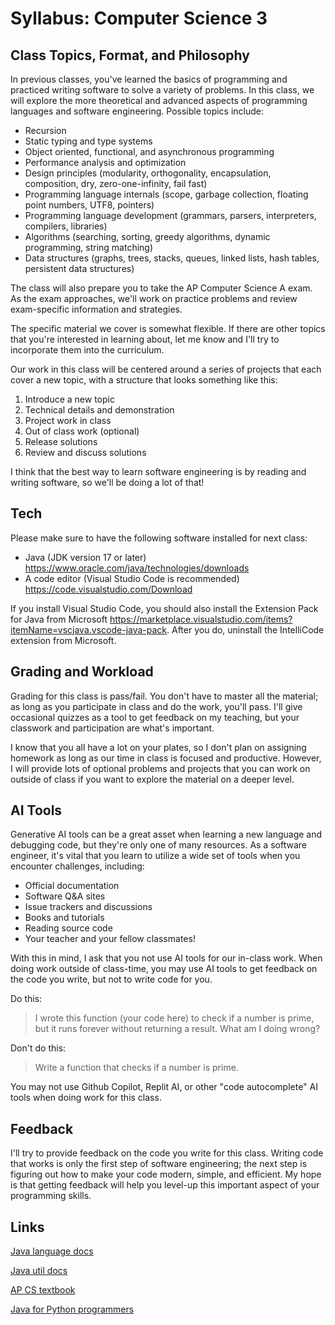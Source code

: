 # Syllabus: Computer Science 3

## Class Topics, Format, and Philosophy

In previous classes, you've learned the basics of programming and practiced writing software to solve a variety of problems. In this class, we will explore the more theoretical and advanced aspects of programming languages and software engineering. Possible topics include:

- Recursion
- Static typing and type systems
- Object oriented, functional, and asynchronous programming
- Performance analysis and optimization
- Design principles (modularity, orthogonality, encapsulation, composition, dry, zero-one-infinity, fail fast)
- Programming language internals (scope, garbage collection, floating point numbers, UTF8, pointers)
- Programming language development (grammars, parsers, interpreters, compilers, libraries)
- Algorithms (searching, sorting, greedy algorithms, dynamic programming, string matching)
- Data structures (graphs, trees, stacks, queues, linked lists, hash tables, persistent data structures)

The class will also prepare you to take the AP Computer Science A exam. As the exam approaches, we'll work on practice problems and review exam-specific information and strategies.

The specific material we cover is somewhat flexible. If there are other topics that you're interested in learning about, let me know and I'll try to incorporate them into the curriculum.

Our work in this class will be centered around a series of projects that each cover a new topic, with a structure that looks something like this:

1. Introduce a new topic
2. Technical details and demonstration
3. Project work in class
4. Out of class work (optional)
5. Release solutions
6. Review and discuss solutions

I think that the best way to learn software engineering is by reading and writing software, so we'll be doing a lot of that!

## Tech

Please make sure to have the following software installed for next class:

- Java (JDK version 17 or later) https://www.oracle.com/java/technologies/downloads
- A code editor (Visual Studio Code is recommended) https://code.visualstudio.com/Download

If you install Visual Studio Code, you should also install the Extension Pack for Java from Microsoft https://marketplace.visualstudio.com/items?itemName=vscjava.vscode-java-pack. After you do, uninstall the IntelliCode extension from Microsoft.

## Grading and Workload

Grading for this class is pass/fail. You don't have to master all the material; as long as you participate in class and do the work, you'll pass. I'll give occasional quizzes as a tool to get feedback on my teaching, but your classwork and participation are what's important.

I know that you all have a lot on your plates, so I don't plan on assigning homework as long as our time in class is focused and productive. However, I will provide lots of optional problems and projects that you can work on outside of class if you want to explore the material on a deeper level.

## AI Tools

Generative AI tools can be a great asset when learning a new language and debugging code, but they're only one of many resources. As a software engineer, it's vital that you learn to utilize a wide set of tools when you encounter challenges, including:

- Official documentation
- Software Q&A sites
- Issue trackers and discussions
- Books and tutorials
- Reading source code
- Your teacher and your fellow classmates!

With this in mind, I ask that you not use AI tools for our in-class work. When doing work outside of class-time, you may use AI tools to get feedback on the code you write, but not to write code for you.

Do this:

> I wrote this function (your code here) to check if a number is prime, but it runs forever without returning a result. What am I doing wrong?

Don't do this:

> Write a function that checks if a number is prime.

You may not use Github Copilot, Replit AI, or other "code autocomplete" AI tools when doing work for this class.

## Feedback

I'll try to provide feedback on the code you write for this class. Writing code that works is only the first step of software engineering; the next step is figuring out how to make your code modern, simple, and efficient. My hope is that getting feedback will help you level-up this important aspect of your programming skills.

## Links

[Java language docs](https://docs.oracle.com/en/java/javase/22/docs/api/java.base/java/lang/package-summary.html)

[Java util docs](https://docs.oracle.com/en/java/javase/22/docs/api/java.base/java/util/package-summary.html)

[AP CS textbook](https://runestone.academy/ns/books/published/csawesome/index.html)

[Java for Python programmers](https://runestone.academy/ns/books/published/java4python/index.html?mode=browsing)
